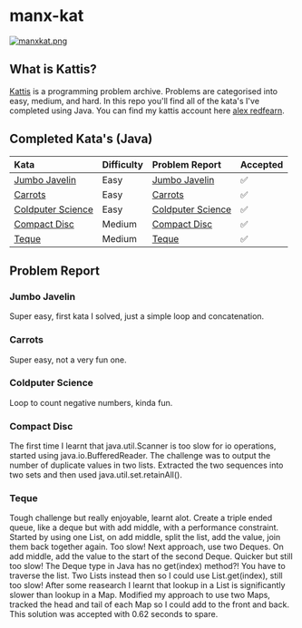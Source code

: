 # manx-kat
[![manxkat.png](https://i.postimg.cc/5NgJBYV1/manxkat.png)](https://postimg.cc/KR1CFYjs)

## What is Kattis?
[Kattis](https://open.kattis.com/) is a programming problem archive. Problems are categorised into easy, medium, and hard. In this repo you'll find all of the kata's I've completed using Java. You can find my kattis account here [alex redfearn](https://open.kattis.com/users/alex-redfearn).

## Completed Kata's (Java)
|Kata                                                               |Difficulty|Problem Report                         |Accepted|
| :-----------------------------------------------------------------| :------- |:--------------------------------------|:-------|
|[Jumbo Javelin](https://open.kattis.com/problems/jumbojavelin)     |Easy      |[Jumbo Javelin](#jumbo-javelin)        |✅|
|[Carrots](https://open.kattis.com/problems/carrots)                |Easy      |[Carrots](#carrots)                    |✅|
|[Coldputer Science](https://open.kattis.com/problems/cold)         |Easy      |[Coldputer Science](#coldputer-science)|✅|
|[Compact Disc](https://open.kattis.com/problems/cd)                |Medium    |[Compact Disc](#compact-disc)          |✅|
|[Teque](https://open.kattis.com/problems/teque)                    |Medium    |[Teque](#teque)                        |✅|

## Problem Report

### Jumbo Javelin
Super easy, first kata I solved, just a simple loop and concatenation.

### Carrots
Super easy, not a very fun one.

### Coldputer Science
Loop to count negative numbers, kinda fun.

### Compact Disc
The first time I learnt that java.util.Scanner is too slow for io operations, started using java.io.BufferedReader. The challenge was to output the number of duplicate values in two lists. Extracted the two sequences into two sets and then used java.util.set.retainAll().

### Teque
Tough challenge but really enjoyable, learnt alot. Create a triple ended queue, like a deque but with add middle, with a performance constraint. Started by using one List, on add middle, split the list, add the value, join them back together again. Too slow! Next approach, use two Deques. On add middle, add the value to the start of the second Deque. Quicker but still too slow! The Deque type in Java has no get(index) method?! You have to traverse the list. Two Lists instead then so I could use List.get(index), still too slow! After some reasearch I learnt that lookup in a List is significantly slower than lookup in a Map. Modified my approach to use two Maps, tracked the head and tail of each Map so I could add to the front and back. This solution was accepted with 0.62 seconds to spare.
